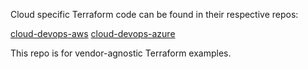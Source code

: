Cloud specific Terraform code can be found in their respective repos:

[cloud-devops-aws](https://github.com/chrisbuckleycode/cloud-devops-aws)
[cloud-devops-azure](https://github.com/chrisbuckleycode/cloud-devops-azure)

This repo is for vendor-agnostic Terraform examples.
